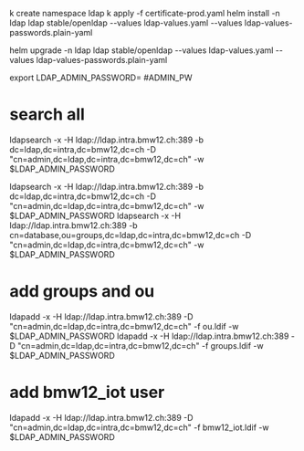 
k create namespace ldap
k apply -f certificate-prod.yaml
helm install -n ldap ldap stable/openldap --values ldap-values.yaml --values ldap-values-passwords.plain-yaml

helm upgrade -n ldap ldap stable/openldap --values ldap-values.yaml --values ldap-values-passwords.plain-yaml


export LDAP_ADMIN_PASSWORD= #ADMIN_PW
# search all
ldapsearch -x -H ldap://ldap.intra.bmw12.ch:389 -b dc=ldap,dc=intra,dc=bmw12,dc=ch -D "cn=admin,dc=ldap,dc=intra,dc=bmw12,dc=ch" -w $LDAP_ADMIN_PASSWORD


ldapsearch -x -H ldap://ldap.intra.bmw12.ch:389 -b dc=ldap,dc=intra,dc=bmw12,dc=ch -D "cn=admin,dc=ldap,dc=intra,dc=bmw12,dc=ch" -w $LDAP_ADMIN_PASSWORD
ldapsearch -x -H ldap://ldap.intra.bmw12.ch:389 -b cn=database,ou=groups,dc=ldap,dc=intra,dc=bmw12,dc=ch -D "cn=admin,dc=ldap,dc=intra,dc=bmw12,dc=ch" -w $LDAP_ADMIN_PASSWORD


# add groups and ou
ldapadd -x -H ldap://ldap.intra.bmw12.ch:389 -D "cn=admin,dc=ldap,dc=intra,dc=bmw12,dc=ch" -f ou.ldif -w $LDAP_ADMIN_PASSWORD
ldapadd -x -H ldap://ldap.intra.bmw12.ch:389 -D "cn=admin,dc=ldap,dc=intra,dc=bmw12,dc=ch" -f groups.ldif -w $LDAP_ADMIN_PASSWORD


# add bmw12_iot user
ldapadd -x -H ldap://ldap.intra.bmw12.ch:389 -D "cn=admin,dc=ldap,dc=intra,dc=bmw12,dc=ch" -f bmw12_iot.ldif -w $LDAP_ADMIN_PASSWORD
